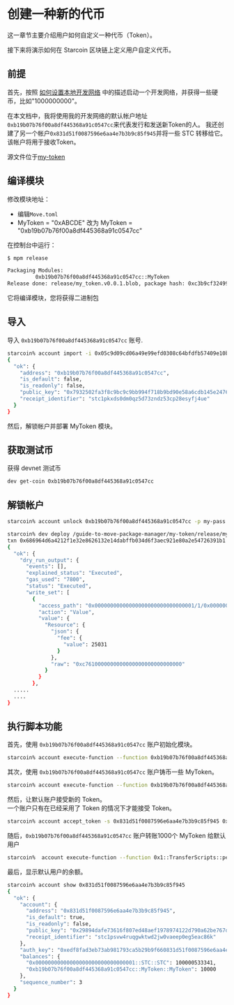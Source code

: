 # 创建一种新的代币

这一章节主要介绍用户如何自定义一种代币（Token）。

接下来将演示如何在 Starcoin 区块链上定义用户自定义代币。

## 前提

首先，按照 [如何设置本地开发网络](https://starcoinorg.github.io/starcoin-cookbook/zh/docs/getting-started/setup/dev-network) 中的描述启动一个开发网络，并获得一些硬币，比如"1000000000"。

在本文档中，我将使用我的开发网络的默认帐户地址`0xb19b07b76f00a8df445368a91c0547cc`来代表发行和发送新Token的人。
我还创建了另一个帐户`0x831d51f0087596e6aa4e7b3b9c85f945`并将一些 STC 转移给它。 
该帐户将用于接收Token。

源文件位于[my-token](https://github.com/starcoinorg/starcoin-cookbook/tree/main/examples/my-token)

## 编译模块

修改模块地址：
- 编辑`Move.toml`
- MyToken = "0xABCDE" 改为 MyToken = "0xb19b07b76f00a8df445368a91c0547cc"

在控制台中运行：

```bash
$ mpm release

Packaging Modules:
         0xb19b07b76f00a8df445368a91c0547cc::MyToken
Release done: release/my_token.v0.0.1.blob, package hash: 0xc3b9cf32499f4bdf0a38d57f7c7c66a6f4df69881a8980bcda2106782dce88ba
```

它将编译模块，您将获得二进制包

## 导入

导入 `0xb19b07b76f00a8df445368a91c0547cc` 账号.

```bash
starcoin% account import -i 0x05c9d09cd06a49e99efd0308c64bfdfb57409e10bc9e2a57cb4330cd946b4e83 -p my-pass 
{
  "ok": {
    "address": "0xb19b07b76f00a8df445368a91c0547cc",
    "is_default": false,
    "is_readonly": false,
    "public_key": "0x7932502fa3f8c9bc9c9bb994f718b9bd90e58a6cdb145e24769560d3c96254d2",
    "receipt_identifier": "stc1pkxds0dm0qz5d73zndz53cp28esyfj4ue"
  }
}
```
  
然后，解锁帐户并部署 MyToken 模块。  

## 获取测试币

获得 devnet 测试币  

```bash
dev get-coin 0xb19b07b76f00a8df445368a91c0547cc
```

## 解锁帐户  

```bash
starcoin% account unlock 0xb19b07b76f00a8df445368a91c0547cc -p my-pass
```
```bash
starcoin% dev deploy /guide-to-move-package-manager/my-token/release/my_token.v0.0.1.blob -s 0xb19b07b76f00a8df445368a91c0547cc -b
txn 0x686964d6a4212f1e32e8626132e14dabffb034d6f3aec921e80a2e54726391b1 submitted.
{
  "ok": {
    "dry_run_output": {
      "events": [],
      "explained_status": "Executed",
      "gas_used": "7800",
      "status": "Executed",
      "write_set": [
        {
          "access_path": "0x00000000000000000000000000000001/1/0x00000000000000000000000000000001::TransactionFee::TransactionFee<0x00000000000000000000000000000001::STC::STC>",
          "action": "Value",
          "value": {
            "Resource": {
              "json": {
                "fee": {
                  "value": 25031
                }
              },
              "raw": "0xc7610000000000000000000000000000"
            }
          }
        },
  .....
  ....
}
```

## 执行脚本功能

首先，使用 `0xb19b07b76f00a8df445368a91c0547cc` 账户初始化模块。

```bash
starcoin% account execute-function --function 0xb19b07b76f00a8df445368a91c0547cc::MyToken::init -s 0xb19b07b76f00a8df445368a91c0547cc --blocking
```

其次，使用 `0xb19b07b76f00a8df445368a91c0547cc` 账户铸币一些 MyToken。

```bash
starcoin% account execute-function --function 0xb19b07b76f00a8df445368a91c0547cc::MyToken::mint --blocking --arg 1000000u128 -s 0xb19b07b76f00a8df445368a91c0547cc
```

然后，让默认账户接受新的 Token。   
一个账户只有在已经采用了 Token 的情况下才能接受 Token。

```bash
starcoin% account accept_token -s 0x831d51f0087596e6aa4e7b3b9c85f945 0xb19b07b76f00a8df445368a91c0547cc::MyToken::MyToken --blocking
```

随后，`0xb19b07b76f00a8df445368a91c0547cc` 账户转账1000个 MyToken 给默认用户

```bash
starcoin%  account execute-function --function 0x1::TransferScripts::peer_to_peer_v2 -t 0xb19b07b76f00a8df445368a91c0547cc::MyToken::MyToken --arg 0x831d51f0087596e6aa4e7b3b9c85f945 --arg 10000u128 -s 0xb19b07b76f00a8df445368a91c0547cc
```

最后，显示默认用户的余额。

```bash
starcoin% account show 0x831d51f0087596e6aa4e7b3b9c85f945
{
  "ok": {
    "account": {
      "address": "0x831d51f0087596e6aa4e7b3b9c85f945",
      "is_default": true,
      "is_readonly": false,
      "public_key": "0x29894dafe73616f807ed48aef1978974122d790a62be767d115f396b422cbb75",
      "receipt_identifier": "stc1psvw4ruqgwktwd2jw0vaeep0eg5eac86k"
    },
    "auth_key": "0xedf8fad3eb73ab981793ca5b29b9f660831d51f0087596e6aa4e7b3b9c85f945",
    "balances": {
      "0x00000000000000000000000000000001::STC::STC": 100000533341,
      "0xb19b07b76f00a8df445368a91c0547cc::MyToken::MyToken": 10000
    },
    "sequence_number": 3
  }
}
```
